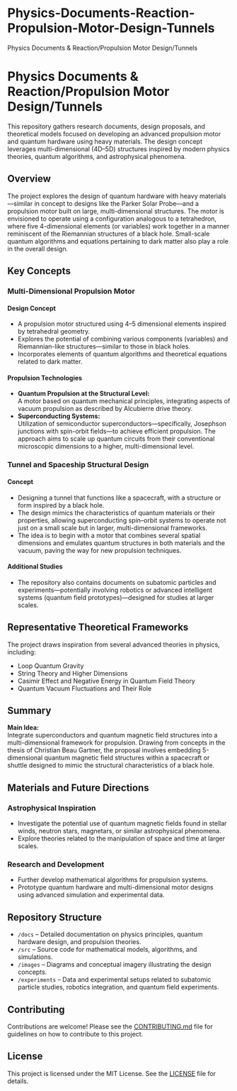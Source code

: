 # Physics-Documents-Reaction-Propulsion-Motor-Design-Tunnels
Physics Documents &amp; Reaction/Propulsion Motor Design/Tunnels

# Physics Documents & Reaction/Propulsion Motor Design/Tunnels

This repository gathers research documents, design proposals, and theoretical models focused on developing an advanced propulsion motor and quantum hardware using heavy materials. The design concept leverages multi-dimensional (4D–5D) structures inspired by modern physics theories, quantum algorithms, and astrophysical phenomena.

## Overview

The project explores the design of quantum hardware with heavy materials—similar in concept to designs like the Parker Solar Probe—and a propulsion motor built on large, multi-dimensional structures. The motor is envisioned to operate using a configuration analogous to a tetrahedron, where five 4-dimensional elements (or variables) work together in a manner reminiscent of the Riemannian structures of a black hole. Small-scale quantum algorithms and equations pertaining to dark matter also play a role in the overall design.

## Key Concepts

### Multi-Dimensional Propulsion Motor

#### Design Concept
- A propulsion motor structured using 4–5 dimensional elements inspired by tetrahedral geometry.
- Explores the potential of combining various components (variables) and Riemannian-like structures—similar to those in black holes.
- Incorporates elements of quantum algorithms and theoretical equations related to dark matter.

#### Propulsion Technologies
- **Quantum Propulsion at the Structural Level:**  
  A motor based on quantum mechanical principles, integrating aspects of vacuum propulsion as described by Alcubierre drive theory.
- **Superconducting Systems:**  
  Utilization of semiconductor superconductors—specifically, Josephson junctions with spin-orbit fields—to achieve efficient propulsion. The approach aims to scale up quantum circuits from their conventional microscopic dimensions to a higher, multi-dimensional level.

### Tunnel and Spaceship Structural Design

#### Concept
- Designing a tunnel that functions like a spacecraft, with a structure or form inspired by a black hole.
- The design mimics the characteristics of quantum materials or their properties, allowing superconducting spin–orbit systems to operate not just on a small scale but in larger, multi-dimensional frameworks.
- The idea is to begin with a motor that combines several spatial dimensions and emulates quantum structures in both materials and the vacuum, paving the way for new propulsion techniques.

#### Additional Studies
- The repository also contains documents on subatomic particles and experiments—potentially involving robotics or advanced intelligent systems (quantum field prototypes)—designed for studies at larger scales.

## Representative Theoretical Frameworks

The project draws inspiration from several advanced theories in physics, including:
- Loop Quantum Gravity
- String Theory and Higher Dimensions
- Casimir Effect and Negative Energy in Quantum Field Theory
- Quantum Vacuum Fluctuations and Their Role

## Summary

**Main Idea:**  
Integrate superconductors and quantum magnetic field structures into a multi-dimensional framework for propulsion. Drawing from concepts in the thesis of Christian Beau Gartner, the proposal involves embedding 5-dimensional quantum magnetic field structures within a spacecraft or shuttle designed to mimic the structural characteristics of a black hole.

## Materials and Future Directions

### Astrophysical Inspiration
- Investigate the potential use of quantum magnetic fields found in stellar winds, neutron stars, magnetars, or similar astrophysical phenomena.
- Explore theories related to the manipulation of space and time at larger scales.

### Research and Development
- Further develop mathematical algorithms for propulsion systems.
- Prototype quantum hardware and multi-dimensional motor designs using advanced simulation and experimental data.

## Repository Structure

- `/docs` – Detailed documentation on physics principles, quantum hardware design, and propulsion theories.
- `/src` – Source code for mathematical models, algorithms, and simulations.
- `/images` – Diagrams and conceptual imagery illustrating the design concepts.
- `/experiments` – Data and experimental setups related to subatomic particle studies, robotics integration, and quantum field experiments.

## Contributing

Contributions are welcome! Please see the [CONTRIBUTING.md](CONTRIBUTING.md) file for guidelines on how to contribute to this project.

## License

This project is licensed under the MIT License. See the [LICENSE](LICENSE) file for details.

